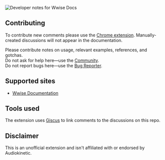 ![Developer notes for Wwise Docs](https://user-images.githubusercontent.com/21963717/196835384-fba7aad6-9e0e-45b7-a520-cb3fd06b6d0e.png)


## Contributing
To contribute new comments please use the [Chrome extension](https://chrome.google.com/webstore/detail/fchdfdnnpkphopmdaochdfnmcahndmnb). Manually-created discussions will not appear in the documentation.
 
Please contribute notes on usage, relevant examples, references, and gotchas.  
Do not ask for help here—use the [Community](https://www.audiokinetic.com/en/community/).  
Do not report bugs here—use the [Bug Reporter](https://www.audiokinetic.com/library/edge/?source=InstallGuide&id=reporting_bugs).

## Supported sites
- [Wwise Documentation](https://www.audiokinetic.com/library/)

## Tools used
The extension uses [Giscus](https://github.com/giscus/giscus) to link comments to the discussions on this repo.

## Disclaimer
This is an unofficial extension and isn't affiliated with or endorsed by Audiokinetic.
